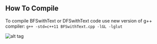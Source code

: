 ## How To Compile
To compile BFSwithText or DFSwithText code use new version of g++ compiler: `g++ -std=c++11 BFSwithText.cpp -lGL -lglut`

![alt tag](https://media.giphy.com/media/l0Ex9eiV0Z28jNP2g/giphy.gif)


